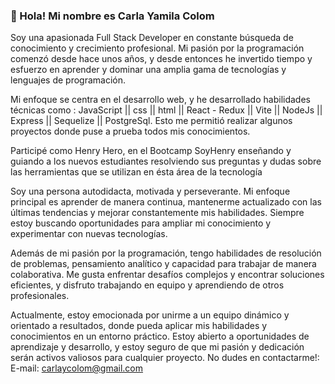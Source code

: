 ### 👋 Hola! Mi nombre es Carla Yamila Colom 

Soy una apasionada Full Stack Developer en constante búsqueda de conocimiento y crecimiento profesional. Mi pasión por la programación comenzó desde hace unos años, y desde entonces he invertido tiempo y esfuerzo en aprender y dominar una amplia gama de tecnologías y lenguajes de programación.

Mi enfoque se centra en el desarrollo web, y he desarrollado habilidades técnicas como : JavaScript || css || html || React - Redux || Vite || NodeJs || Express || Sequelize || PostgreSql. Esto me permitió realizar algunos proyectos donde puse a prueba todos mis conocimientos.

Participé como Henry Hero, en el Bootcamp SoyHenry enseñando y guiando a los nuevos estudiantes resolviendo sus preguntas y dudas sobre las herramientas que se utilizan en ésta área de la tecnología 

Soy una persona autodidacta, motivada y perseverante. Mi enfoque principal es aprender de manera continua, mantenerme actualizado con las últimas tendencias y mejorar constantemente mis habilidades. Siempre estoy buscando oportunidades para ampliar mi conocimiento y experimentar con nuevas tecnologías.

Además de mi pasión por la programación, tengo habilidades de resolución de problemas, pensamiento analítico y capacidad para trabajar de manera colaborativa. Me gusta enfrentar desafíos complejos y encontrar soluciones eficientes, y disfruto trabajando en equipo y aprendiendo de otros profesionales.

Actualmente, estoy emocionada por unirme a un equipo dinámico y orientado a resultados, donde pueda aplicar mis habilidades y conocimientos en un entorno práctico. Estoy abierto a oportunidades de aprendizaje y desarrollo, y estoy seguro de que mi pasión y dedicación serán activos valiosos para cualquier proyecto.
 No dudes en contactarme!:
E-mail: carlaycolom@gmail.com


